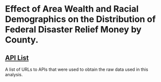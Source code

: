 # Effect of Area Wealth and Racial Demographics on the Distribution of Federal Disaster Relief Money by County.
## [API List](API-list)
A list of URLs to APIs that were used to obtain the raw data used in this analysis.
